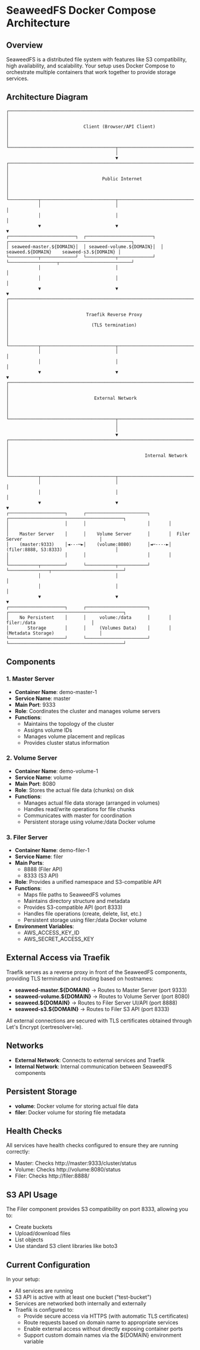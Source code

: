 # SeaweedFS Docker Compose Architecture

## Overview
SeaweedFS is a distributed file system with features like S3 compatibility, high availability, and scalability. Your setup uses Docker Compose to orchestrate multiple containers that work together to provide storage services.

## Architecture Diagram

```
┌────────────────────────────────────────────────────────────────────────────────────────────────────────┐
│                                                                                                        │
│                            Client (Browser/API Client)                                                 │
│                                                                                                        │
└────────────────────────────────────────┬───────────────────────────────────────────────────────────────┘
                                         │
                                         ▼
┌────────────────────────────────────────────────────────────────────────────────────────────────────────┐
│                                                                                                        │
│                                   Public Internet                                                      │
│                                                                                                        │
└───────────┬────────────────────────────┬───────────────────────────────────┬───────────────────────────┘
            │                            │                                   │
            │                            │                                   │
            ▼                            ▼                                   ▼
┌─────────────────────────┐  ┌─────────────────────────┐  ┌──────────────────────────────────────────────┐
│ seaweed-master.${DOMAIN}│  │ seaweed-volume.${DOMAIN}│  │    seaweed.${DOMAIN}    seaweed-s3.${DOMAIN} │
└───────────┬─────────────┘  └───────────┬─────────────┘  └──────────────────┬───────────────────────────┘
            │                            │                                   │
            │                            │                                   │
            ▼                            ▼                                   ▼
┌────────────────────────────────────────────────────────────────────────────────────────────────────────┐
│                                                                                                        │
│                             Traefik Reverse Proxy                                                      │
│                               (TLS termination)                                                        │
│                                                                                                        │
└───────────┬────────────────────────────┬───────────────────────────────────┬───────────────────────────┘
            │                            │                                   │
            │                            │                                   │
            ▼                            ▼                                   ▼
┌────────────────────────────────────────────────────────────────────────────────────────────────────────┐
│                                                                                                        │
│                                External Network                                                        │
│                                                                                                        │
└────────────────────────────────────────┬───────────────────────────────────────────────────────────────┘
                                         │
                                         │
                                         ▼
┌────────────────────────────────────────────────────────────────────────────────────────────────────────┐
│                                                                                                        │
│                                                   Internal Network                                     │
│                                                                                                        │
└───────────┬────────────────────────────┬───────────────────────────────────┬───────────────────────────┘
            │                            │                                   │
            │                            │                                   │
            ▼                            ▼                                   ▼
┌─────────────────────┐      ┌───────────────────────┐       ┌───────────────────────────────────────────┐
│                     │      │                       │       │                                           │
│    Master Server    │      │    Volume Server      │       │  Filer Server                             │
│    (master:9333)    │◄---─►│    (volume:8080)      │◄─----►│  (filer:8888, S3:8333)                    │
│                     │      │                       │       │                                           │
└───────────┬─────────┘      └───────────┬───────────┘       └───────────────┬───────────────────────────┘
            │                            │                                   │
            │                            │                                   │
            ▼                            ▼                                   ▼
┌─────────────────────┐      ┌───────────────────────┐       ┌───────────────────────────────────────────┐
│    No Persistent    │      │     volume:/data      │       │           filer:/data                     │
│       Storage       │      │     (Volumes Data)    │       │        (Metadata Storage)                 │
└─────────────────────┘      └───────────────────────┘       └───────────────────────────────────────────┘
```

## Components

### 1. Master Server
- **Container Name**: demo-master-1
- **Service Name**: master
- **Main Port**: 9333
- **Role**: Coordinates the cluster and manages volume servers
- **Functions**:
  - Maintains the topology of the cluster
  - Assigns volume IDs
  - Manages volume placement and replicas
  - Provides cluster status information

### 2. Volume Server
- **Container Name**: demo-volume-1
- **Service Name**: volume
- **Main Port**: 8080
- **Role**: Stores the actual file data (chunks) on disk
- **Functions**:
  - Manages actual file data storage (arranged in volumes)
  - Handles read/write operations for file chunks
  - Communicates with master for coordination
  - Persistent storage using volume:/data Docker volume

### 3. Filer Server
- **Container Name**: demo-filer-1
- **Service Name**: filer
- **Main Ports**: 
  - 8888 (Filer API)
  - 8333 (S3 API)
- **Role**: Provides a unified namespace and S3-compatible API
- **Functions**:
  - Maps file paths to SeaweedFS volumes
  - Maintains directory structure and metadata
  - Provides S3-compatible API (port 8333)
  - Handles file operations (create, delete, list, etc.)
  - Persistent storage using filer:/data Docker volume
- **Environment Variables**:
  - AWS_ACCESS_KEY_ID
  - AWS_SECRET_ACCESS_KEY

## External Access via Traefik

Traefik serves as a reverse proxy in front of the SeaweedFS components, providing TLS termination and routing based on hostnames:

- **seaweed-master.${DOMAIN}** → Routes to Master Server (port 9333)
- **seaweed-volume.${DOMAIN}** → Routes to Volume Server (port 8080)
- **seaweed.${DOMAIN}** → Routes to Filer Server UI/API (port 8888)
- **seaweed-s3.${DOMAIN}** → Routes to Filer S3 API (port 8333)

All external connections are secured with TLS certificates obtained through Let's Encrypt (certresolver=le).

## Networks
- **External Network**: Connects to external services and Traefik
- **Internal Network**: Internal communication between SeaweedFS components

## Persistent Storage
- **volume**: Docker volume for storing actual file data
- **filer**: Docker volume for storing file metadata

## Health Checks
All services have health checks configured to ensure they are running correctly:
- Master: Checks http://master:9333/cluster/status
- Volume: Checks http://volume:8080/status
- Filer: Checks http://filer:8888/

## S3 API Usage
The Filer component provides S3 compatibility on port 8333, allowing you to:
- Create buckets
- Upload/download files
- List objects
- Use standard S3 client libraries like boto3

## Current Configuration
In your setup:
- All services are running
- S3 API is active with at least one bucket ("test-bucket")
- Services are networked both internally and externally
- Traefik is configured to:
  - Provide secure access via HTTPS (with automatic TLS certificates)
  - Route requests based on domain name to appropriate services
  - Enable external access without directly exposing container ports
  - Support custom domain names via the ${DOMAIN} environment variable

